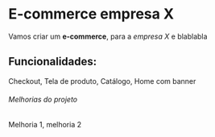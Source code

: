 # E-commerce empresa X

Vamos criar um **e-commerce**, para a *empresa X* e blablabla

## Funcionalidades:

Checkout, Tela de produto, Catálogo, Home com banner

###### Melhorias do projeto

Melhoria 1, melhoria 2